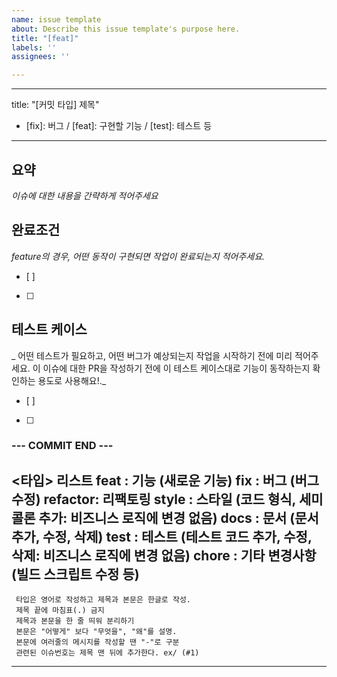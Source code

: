 ```yaml
---
name: issue template
about: Describe this issue template's purpose here.
title: "[feat]"
labels: ''
assignees: ''

---
```


---
title: "[커밋 타입] 제목"
- [fix]: 버그 /  [feat]: 구현할 기능 / [test]: 테스트 등
---

## 요약
_이슈에 대한 내용을 간략하게 적어주세요_

## 완료조건
_feature의 경우, 어떤 동작이 구현되면 작업이 완료되는지 적어주세요._
- [ ]
- [ ]

## 테스트 케이스
_ 어떤 테스트가 필요하고, 어떤 버그가 예상되는지 작업을 시작하기 전에 미리 적어주세요.  이 이슈에 대한 PR을 작성하기 전에 이 테스트 케이스대로 기능이 동작하는지 확인하는 용도로 사용해요!._
- [ ]
- [ ]

### --- COMMIT END ---
 <타입> 리스트
   feat    : 기능 (새로운 기능)
   fix     : 버그 (버그 수정)
   refactor: 리팩토링
   style   : 스타일 (코드 형식, 세미콜론 추가: 비즈니스 로직에 변경 없음)
   docs    : 문서 (문서 추가, 수정, 삭제)
   test    : 테스트 (테스트 코드 추가, 수정, 삭제: 비즈니스 로직에 변경 없음)
   chore   : 기타 변경사항 (빌드 스크립트 수정 등)
 ------------------
     타입은 영어로 작성하고 제목과 본문은 한글로 작성.
     제목 끝에 마침표(.) 금지
     제목과 본문을 한 줄 띄워 분리하기
     본문은 "어떻게" 보다 "무엇을", "왜"를 설명.
     본문에 여러줄의 메시지를 작성할 땐 "-"로 구분
     관련된 이슈번호는 제목 맨 뒤에 추가한다. ex/ (#1)
 ------------------
